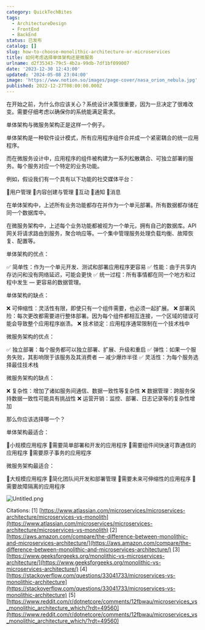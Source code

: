 ```yaml
---
category: QuickTechBites
tags:
  - ArchitectureDesign
  - FrontEnd
  - BackEnd
status: 已发布
catalog: []
slug: how-to-choose-monolithic-architecture-or-microservices
title: 如何考虑选择单体架构还是微服务
urlname: d2f35343-79c5-4b2a-99db-7df1bf099007
date: '2023-12-30 12:43:00'
updated: '2024-05-08 23:04:00'
image: 'https://www.notion.so/images/page-cover/nasa_orion_nebula.jpg'
published: 2022-12-27T08:00:00.000Z
---
```


在开始之前，为什么你应该关心？系统设计决策很重要，因为一旦决定了很难改变。需要仔细考虑以确保你的系统能满足需求。


单体架构与微服务架构正是这样一个例子。


单体架构是一种软件设计模式，所有应用程序组件合并成一个紧密耦合的统一应用程序。


而在微服务设计中，应用程序的组件被构建为一系列松散耦合、可独立部署的服务。每个服务对应一个特定的业务功能。


例如，假设我们有一个具有以下功能的社交媒体平台：


🔸用户管理
🔸内容创建与管理
🔸互动
🔸通知
🔸消息


在单体架构中，上述所有业务功能都存在并作为一个单元部署。所有数据都存储在同一个数据库中。


在微服务架构中，上述每个业务功能都被视为一个单元，拥有自己的数据库。API 网关将请求路由到服务，聚合响应等。一个集中管理服务处理负载均衡、故障恢复、配置等。


单体架构的优点：


✅ 简单性：作为一个单元开发、测试和部署应用程序更容易
✅ 性能：由于共享内存访问和没有网络延迟，可能会更快
✅ 统一过程：所有事情都在同一个地方和过程中发生 — 更容易的数据管理。


单体架构的缺点：


❌ 可伸缩性：灵活性有限，即使只有一个组件需要，也必须一起扩展。
❌ 部署风险：每次更改都需要进行整体部署。因为每个组件都相互连接，一个区域的错误可能会导致整个应用程序崩溃。
❌ 技术锁定：应用程序通常限制在一个技术栈中


微服务架构的优点：


✅ 独立部署：每个服务都可以独立部署、扩展、升级和重启
✅ 弹性：如果一个服务失败，其影响限于该服务及其消费者 — 减少爆炸半径
✅ 灵活性：为每个服务选择最佳技术栈


微服务架构的缺点：


❌ 复杂性：增加了诸如服务间通信、数据一致性等复杂性
❌ 数据管理：跨服务保持数据一致性可能具有挑战性
❌ 运营开销：监控、部署、日志记录等的复杂性增加


那么你应该选择哪一个？


单体架构最适合：


🔹小规模应用程序
🔹需要简单部署和开发的应用程序
🔹需要组件间快速可靠通信的应用程序
🔹需要原子事务的应用程序


微服务架构最适合：


🔸大规模应用程序
🔸简化团队间开发和部署管理
🔸需要未来可伸缩性的应用程序
🔸需要故障隔离的应用程序


![Untitled.png](https://prod-files-secure.s3.us-west-2.amazonaws.com/5d24fe63-e567-4804-86f9-9fdc62e13082/8d149051-cc00-4198-a3d7-e00805eb8f9e/Untitled.png?X-Amz-Algorithm=AWS4-HMAC-SHA256&X-Amz-Content-Sha256=UNSIGNED-PAYLOAD&X-Amz-Credential=ASIAZI2LB4662YCX3DUC%2F20250414%2Fus-west-2%2Fs3%2Faws4_request&X-Amz-Date=20250414T213507Z&X-Amz-Expires=3600&X-Amz-Security-Token=IQoJb3JpZ2luX2VjEJX%2F%2F%2F%2F%2F%2F%2F%2F%2F%2FwEaCXVzLXdlc3QtMiJGMEQCIE8ogNyqAHh0mesc8pDJpNL%2BfO5uArNT712fI2zNGtT%2BAiAhUVAyEJffFaxxQdXS0k4kW6WwknVwgzcuYW%2BHAITdTSr%2FAwgeEAAaDDYzNzQyMzE4MzgwNSIM1MNte4Y7MdpJ5JkLKtwDWDs0s8zary1unekz88lMK4hn45PBWCRIU3kit1mDImXxaEpShGt9YiJ%2BYXHmBlMwQlkfO8XvxNDkz5I6rkZ0QmN3upy4yXyJ6fqs2mtVCTT9Y1DCtV6irS45dVD6KLi2cD67S9rGUWfhNCLJzZ8PzvbNu3o1T9utpTwpqZ72592zJq5zxJphTk%2FG%2F8SNlsnvA6dmL3fxcU7MvUZNOXXO6NMFeTDhh9pzGON%2FID0sIGwjW9Xxq3%2FfPT6pKSynKTZohLxQ1rWxxOkZ%2BkiU4lR42gwd0UAD9m0VhXanKHXhKMpLjnf%2BcJF3cCK9nBOQqk1gvPfB17%2FSD9ines1wT24EL5rjZRSDutVTd6i5NMtRX9SHqJXLj8gDJZXsqZJovvdcCh1mycoaZ2GE2stqrbk3Jg0NXTsQbUYfZruTohJ7RRowSpce7wnF0aHmNZ2%2Fx7LA1iGY4ih4NCLaACn2F3L7wv4rhocMKA2O50ZiRG3DywiP9m0327iB6mbHsAlAo8DNjoWW0uFChwO1eqL8kXwIPnPukN8r7lJl%2Fnt8UCYzBOca7iCOjB1ZejjoSHwCJ4mQtohnu9eJ712NXjpKFr5J9c6yl15Ooetv3DStF0AUPhHSaz2D%2F%2FtkypBJi4ow3uj1vwY6pgFXehTzjKACioq05OmaEuN3jhMNEEq%2Bww27niHtDqZKSBsdoOgLTC2rPJYdEkaZSfFFi%2FgjsmdhYxrEruGj13Ou9dVJMUHu17y10f6KBmncwujcUUxE%2FB1A6%2FIUY1qcAARY%2BwTdLzw02EpCmpa62MqrLn933JEvk6Il5PWNkSAfbgXGfjD0HBMHP8HFznttd7zWScognsvN9XooV0lbtEGOC70DZKjS&X-Amz-Signature=41f67247359b122d504e4192a0846685687d90a009a5cfdd7659e2f910df1674&X-Amz-SignedHeaders=host&x-id=GetObject)


Citations:
[1] [https://www.atlassian.com/microservices/microservices-architecture/microservices-vs-monolith](https://www.atlassian.com/microservices/microservices-architecture/microservices-vs-monolith)
[2] [https://aws.amazon.com/compare/the-difference-between-monolithic-and-microservices-architecture/](https://aws.amazon.com/compare/the-difference-between-monolithic-and-microservices-architecture/)
[3] [https://www.geeksforgeeks.org/monolithic-vs-microservices-architecture/](https://www.geeksforgeeks.org/monolithic-vs-microservices-architecture/)
[4] [https://stackoverflow.com/questions/33041733/microservices-vs-monolithic-architecture](https://stackoverflow.com/questions/33041733/microservices-vs-monolithic-architecture)
[5] [https://www.reddit.com/r/dotnetcore/comments/12fbwau/microservices_vs_monolithic_architecture_which/?rdt=49560](https://www.reddit.com/r/dotnetcore/comments/12fbwau/microservices_vs_monolithic_architecture_which/?rdt=49560)

